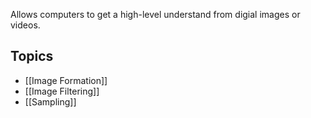 Allows computers to get a high-level understand from digial images or videos.

## Topics

- [[Image Formation]]
- [[Image Filtering]]
- [[Sampling]]
